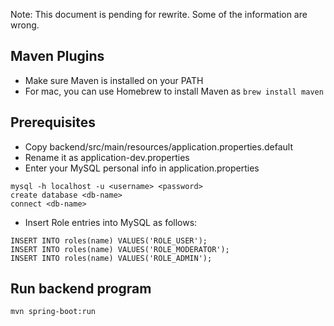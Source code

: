 Note: This document is pending for rewrite. Some of the information are wrong.

## Maven Plugins

- Make sure Maven is installed on your PATH
- For mac, you can use Homebrew to install Maven as `brew install maven`

## Prerequisites

- Copy backend/src/main/resources/application.properties.default
- Rename it as application-dev.properties
- Enter your MySQL personal info in application.properties

```
mysql -h localhost -u <username> <password>
create database <db-name>
connect <db-name>
```

- Insert Role entries into MySQL as follows:

```
INSERT INTO roles(name) VALUES('ROLE_USER');
INSERT INTO roles(name) VALUES('ROLE_MODERATOR');
INSERT INTO roles(name) VALUES('ROLE_ADMIN');
```

## Run backend program

```
mvn spring-boot:run
```
